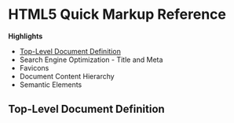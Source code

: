 # HTML5 Quick Markup Reference

**Highlights**

* [Top-Level Document Definition](#top-level-document-definition)
* Search Engine Optimization - Title and Meta
* Favicons
* Document Content Hierarchy
* Semantic Elements

## Top-Level Document Definition